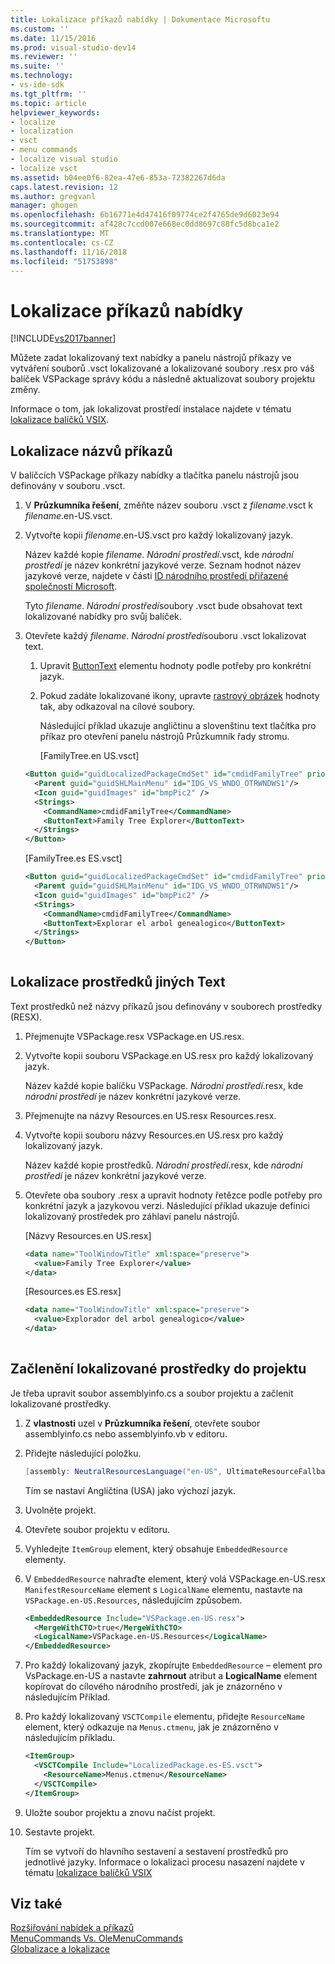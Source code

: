```yaml
---
title: Lokalizace příkazů nabídky | Dokumentace Microsoftu
ms.custom: ''
ms.date: 11/15/2016
ms.prod: visual-studio-dev14
ms.reviewer: ''
ms.suite: ''
ms.technology:
- vs-ide-sdk
ms.tgt_pltfrm: ''
ms.topic: article
helpviewer_keywords:
- localize
- localization
- vsct
- menu commands
- localize visual studio
- localize vsct
ms.assetid: b04ee0f6-82ea-47e6-853a-72382267d6da
caps.latest.revision: 12
ms.author: gregvanl
manager: ghogen
ms.openlocfilehash: 6b16771e4d47416f09774ce2f4765de9d6023e94
ms.sourcegitcommit: af428c7ccd007e668ec0dd8697c88fc5d8bca1e2
ms.translationtype: MT
ms.contentlocale: cs-CZ
ms.lasthandoff: 11/16/2018
ms.locfileid: "51753898"
---
```

# <a name="localizing-menu-commands"></a>Lokalizace příkazů nabídky
[!INCLUDE[vs2017banner](../includes/vs2017banner.md)]

Můžete zadat lokalizovaný text nabídky a panelu nástrojů příkazy ve vytváření souborů .vsct lokalizované a lokalizované soubory .resx pro váš balíček VSPackage správy kódu a následně aktualizovat soubory projektu změny.  
  
 Informace o tom, jak lokalizovat prostředí instalace najdete v tématu [lokalizace balíčků VSIX](../extensibility/localizing-vsix-packages.md).  
  
## <a name="localizing-command-names"></a>Lokalizace názvů příkazů  
 V balíčcích VSPackage příkazy nabídky a tlačítka panelu nástrojů jsou definovány v souboru .vsct.  
  
1. V **Průzkumníka řešení**, změňte název souboru .vsct z *filename*.vsct k *filename*.en-US.vsct.  
  
2. Vytvořte kopii *filename*.en-US.vsct pro každý lokalizovaný jazyk.  
  
    Název každé kopie *filename*. *Národní prostředí*.vsct, kde *národní prostředí* je název konkrétní jazykové verze. Seznam hodnot název jazykové verze, najdete v části [ID národního prostředí přiřazené společností Microsoft](https://msdn.microsoft.com/library/windows/apps/jj657969.aspx).  
  
    Tyto *filename*. *Národní prostředí*soubory .vsct bude obsahovat text lokalizované nabídky pro svůj balíček.  
  
3. Otevřete každý *filename*. *Národní prostředí*souboru .vsct lokalizovat text.  
  
   1. Upravit [ButtonText](../extensibility/buttontext-element.md) elementu hodnoty podle potřeby pro konkrétní jazyk.  
  
   2. Pokud zadáte lokalizované ikony, upravte [rastrový obrázek](../extensibility/bitmap-element.md) hodnoty tak, aby odkazoval na cílové soubory.  
  
      Následující příklad ukazuje angličtinu a slovenštinu text tlačítka pro příkaz pro otevření panelu nástrojů Průzkumník řady stromu.  
  
      [FamilyTree.en US.vsct]  
  
   ```xml  
   <Button guid="guidLocalizedPackageCmdSet" id="cmdidFamilyTree" priority="0x0100" type="Button">  
     <Parent guid="guidSHLMainMenu" id="IDG_VS_WNDO_OTRWNDWS1"/>  
     <Icon guid="guidImages" id="bmpPic2" />  
     <Strings>  
       <CommandName>cmdidFamilyTree</CommandName>  
       <ButtonText>Family Tree Explorer</ButtonText>  
     </Strings>  
   </Button>  
   ```  
  
    [FamilyTree.es ES.vsct]  
  
   ```xml  
   <Button guid="guidLocalizedPackageCmdSet" id="cmdidFamilyTree" priority="0x0100" type="Button">  
     <Parent guid="guidSHLMainMenu" id="IDG_VS_WNDO_OTRWNDWS1"/>  
     <Icon guid="guidImages" id="bmpPic2" />  
     <Strings>  
       <CommandName>cmdidFamilyTree</CommandName>  
       <ButtonText>Explorar el arbol genealogico</ButtonText>  
     </Strings>  
   </Button>  
  
   ```  
  
## <a name="localizing-other-text-resources"></a>Lokalizace prostředků jiných Text  
 Text prostředků než názvy příkazů jsou definovány v souborech prostředky (RESX).  
  
1.  Přejmenujte VSPackage.resx VSPackage.en US.resx.  
  
2.  Vytvořte kopii souboru VSPackage.en US.resx pro každý lokalizovaný jazyk.  
  
     Název každé kopie balíčku VSPackage. *Národní prostředí*.resx, kde *národní prostředí* je název konkrétní jazykové verze.  
  
3.  Přejmenujte na názvy Resources.en US.resx Resources.resx.  
  
4.  Vytvořte kopii souboru názvy Resources.en US.resx pro každý lokalizovaný jazyk.  
  
     Název každé kopie prostředků. *Národní prostředí*.resx, kde *národní prostředí* je název konkrétní jazykové verze.  
  
5.  Otevřete oba soubory .resx a upravit hodnoty řetězce podle potřeby pro konkrétní jazyk a jazykovou verzi. Následující příklad ukazuje definici lokalizovaný prostředek pro záhlaví panelu nástrojů.  
  
     [Názvy Resources.en US.resx]  
  
    ```xml  
    <data name="ToolWindowTitle" xml:space="preserve">  
      <value>Family Tree Explorer</value>  
    </data>  
    ```  
  
     [Resources.es ES.resx]  
  
    ```xml  
    <data name="ToolWindowTitle" xml:space="preserve">  
      <value>Explorador del arbol genealogico</value>  
    </data>  
  
    ```  
  
## <a name="incorporating-localized-resources-into-the-project"></a>Začlenění lokalizované prostředky do projektu  
 Je třeba upravit soubor assemblyinfo.cs a soubor projektu a začlenit lokalizované prostředky.  
  
1.  Z **vlastnosti** uzel v **Průzkumníka řešení**, otevřete soubor assemblyinfo.cs nebo assemblyinfo.vb v editoru.  
  
2.  Přidejte následující položku.  
  
    ```csharp  
    [assembly: NeutralResourcesLanguage("en-US", UltimateResourceFallbackLocation.Satellite)]  
    ```  
  
     Tím se nastaví Angličtina (USA) jako výchozí jazyk.  
  
3.  Uvolněte projekt.  
  
4.  Otevřete soubor projektu v editoru.  
  
5.  Vyhledejte `ItemGroup` element, který obsahuje `EmbeddedResource` elementy.  
  
6.  V `EmbeddedResource` nahraďte element, který volá VSPackage.en-US.resx `ManifestResourceName` element s `LogicalName` elementu, nastavte na `VSPackage.en-US.Resources`, následujícím způsobem.  
  
    ```xml  
    <EmbeddedResource Include="VSPackage.en-US.resx">  
      <MergeWithCTO>true</MergeWithCTO>  
      <LogicalName>VSPackage.en-US.Resources</LogicalName>  
    </EmbeddedResource>  
    ```  
  
7.  Pro každý lokalizovaný jazyk, zkopírujte `EmbeddedResource` – element pro VsPackage.en-US a nastavte **zahrnout** atribut a **LogicalName** element kopírovat do cílového národního prostředí, jak je znázorněno v následujícím Příklad.  
  
8.  Pro každý lokalizovaný `VSCTCompile` elementu, přidejte `ResourceName` element, který odkazuje na `Menus.ctmenu`, jak je znázorněno v následujícím příkladu.  
  
    ```xml  
    <ItemGroup>  
      <VSCTCompile Include="LocalizedPackage.es-ES.vsct">  
        <ResourceName>Menus.ctmenu</ResourceName>  
      </VSCTCompile>  
    </ItemGroup>  
    ```  
  
9. Uložte soubor projektu a znovu načíst projekt.  
  
10. Sestavte projekt.  
  
     Tím se vytvoří do hlavního sestavení a sestavení prostředků pro jednotlivé jazyky. Informace o lokalizaci procesu nasazení najdete v tématu [lokalizace balíčků VSIX](../extensibility/localizing-vsix-packages.md)  
  
## <a name="see-also"></a>Viz také  
 [Rozšiřování nabídek a příkazů](../extensibility/extending-menus-and-commands.md)   
 [MenuCommands Vs. OleMenuCommands](../misc/menucommands-vs-olemenucommands.md)   
 [Globalizace a lokalizace](http://msdn.microsoft.com/library/9a59696b-d89b-45bd-946d-c75da4732d02)

